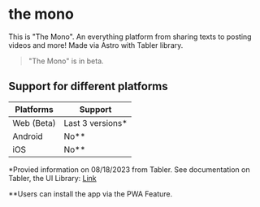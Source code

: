 # the mono
This is "The Mono". An everything platform from sharing texts to posting videos and more!
Made via Astro with Tabler library.

> "The Mono" is in beta.

## Support for different platforms


Platforms | Support
-- | --
Web (Beta) | Last 3 versions*
Android | No**
iOS | No**

*Provied information on 08/18/2023 from Tabler. See documentation on Tabler, the UI Library: [Link](https://tabler.io/docs/getting-started/browser-support)

**Users can install the app via the PWA Feature.
